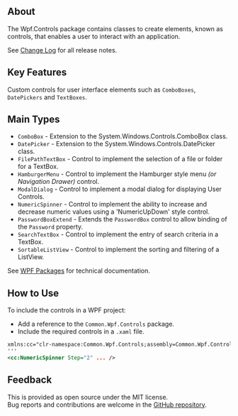 ## About
The Wpf.Controls package contains classes to create elements, known as controls, that enables a user to interact with an application.

See [Change Log](https://github.com/KevinDHeath/NuGetPackages/blob/main/src/Wpf/Controls/README.md) for all release notes.

## Key Features
Custom controls for user interface elements such as `ComboBoxes`, `DatePickers` and `TextBoxes`.

## Main Types
- `ComboBox` - Extension to the System.Windows.Controls.ComboBox class.
- `DatePicker` - Extension to the System.Windows.Controls.DatePicker class.
- `FilePathTextBox` - Control to implement the selection of a file or folder for a TextBox.
- `HamburgerMenu` - Control to implement the Hamburger style menu _(or Navigation Drawer)_ control.
- `ModalDialog` - Control to implement a modal dialog for displaying User Controls.
- `NumericSpinner` - Control to implement the ability to increase and decrease numeric values using a 'NumericUpDown' style control.
- `PasswordBoxExtend` - Extends the `PasswordBox` control to allow binding of the `Password` property.
- `SearchTextBox` - Control to implement the entry of search criteria in a TextBox.
- `SortableListView` - Control to implement the sorting and filtering of a ListView.

See [WPF Packages](https://kevindheath.github.io/shfb/html/N_Common_Wpf_Controls.htm) for technical documentation.

## How to Use
To include the controls in a WPF project:
- Add a reference to the `Common.Wpf.Controls` package.
- Include the required controls in a `.xaml` file.

```xml
xmlns:cc="clr-namespace:Common.Wpf.Controls;assembly=Common.Wpf.Controls"
'''
<cc:NumericSpinner Step="2" ... />
```

## Feedback
This is provided as open source under the MIT license.\
Bug reports and contributions are welcome in the [GitHub repository](https://github.com/KevinDHeath/NuGetPackages/issues).